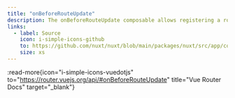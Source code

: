 ```yaml
---
title: "onBeforeRouteUpdate"
description: The onBeforeRouteUpdate composable allows registering a route guard within a component.
links:
  - label: Source
    icon: i-simple-icons-github
    to: https://github.com/nuxt/nuxt/blob/main/packages/nuxt/src/app/composables/router.ts
    size: xs
---
```


:read-more{icon="i-simple-icons-vuedotjs" to="https://router.vuejs.org/api/#onBeforeRouteUpdate" title="Vue Router Docs" target="_blank"}
